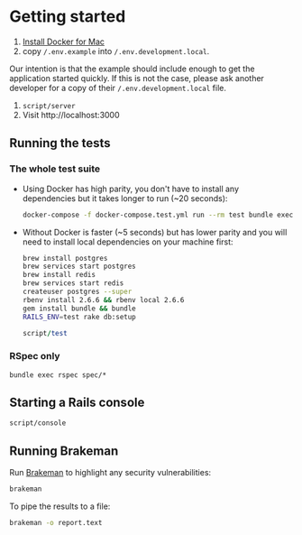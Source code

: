 # Getting started

1. [Install Docker for Mac](https://docs.docker.com/docker-for-mac/install/)
1. copy `/.env.example` into `/.env.development.local`.

  Our intention is that the example should include enough to get the application started quickly. If this is not the case, please ask another developer for a copy of their `/.env.development.local` file.

1. `script/server`
1. Visit http://localhost:3000

## Running the tests

### The whole test suite

* Using Docker has high parity, you don't have to install any dependencies but it takes longer to run (~20 seconds):

    ```bash
    docker-compose -f docker-compose.test.yml run --rm test bundle exec rake
    ```
* Without Docker is faster (~5 seconds) but has lower parity and you will need to install local dependencies on your machine first:

    ```bash
    brew install postgres
    brew services start postgres
    brew install redis
    brew services start redis
    createuser postgres --super
    rbenv install 2.6.6 && rbenv local 2.6.6
    gem install bundle && bundle
    RAILS_ENV=test rake db:setup
    ```
    ```ruby
    script/test
    ```

### RSpec only

```
bundle exec rspec spec/*
```

## Starting a Rails console

```
script/console
```

## Running Brakeman

Run [Brakeman](https://brakemanscanner.org/) to highlight any security vulnerabilities:
```bash
brakeman
```

To pipe the results to a file:
```bash
brakeman -o report.text
```

